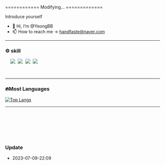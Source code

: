 ============  Modifying...  =============

Introduce yourself


- 👋 Hi, I’m @YeongBB
- 📫 How to reach me  ->  handfaste@naver.com


<!---
YeongBB/YeongBB is a ✨ special ✨ repository because its `README.md` (this file) appears on your GitHub profile.
You can click the Preview link to take a look at your changes.
--->


___

### ⚙️ skill
<pre>
  <img src="https://img.shields.io/badge/java-007396?style=for-the-badge&logo=java&logoColor=white"> <img src="https://img.shields.io/badge/spring-6DB33F?style=for-the-badge&logo=spring&logoColor=white"> <img src="https://img.shields.io/badge/spring%20boot-6DB33F?style=for-the-badge&logo=spring%20boot&logoColor=white"> <img src="https://img.shields.io/badge/JPA-6DB33F?style=for-the-badge&logo=Color=white"> 
</pre>
<br>

___



### 🔥Most Languages
[![Top Langs](https://github-readme-stats.vercel.app/api/top-langs/?username=YeongBB&hide=jupyter%20notebook&layout=compact)](https://github.com/YeongBB/github-readme-stats)

___

<br><br><br><br><br>
### Update
 - 2023-07-09-22:09

